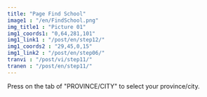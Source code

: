 ```yaml
---
title: "Page Find School"
image1 : "/en/FindSchool.png"
img_title1 : "Picture 01"
img1_coords1: "0,64,281,101"
img1_link1 : "/post/en/step12/"
img1_coords2 : "29,45,0,15"
img1_link2 : "/post/en/step06/"
tranvi : "/post/vi/step11/"
tranen : "/post/en/step11/"
---
```

Press on the tab of "PROVINCE/CITY" to select your province/city.